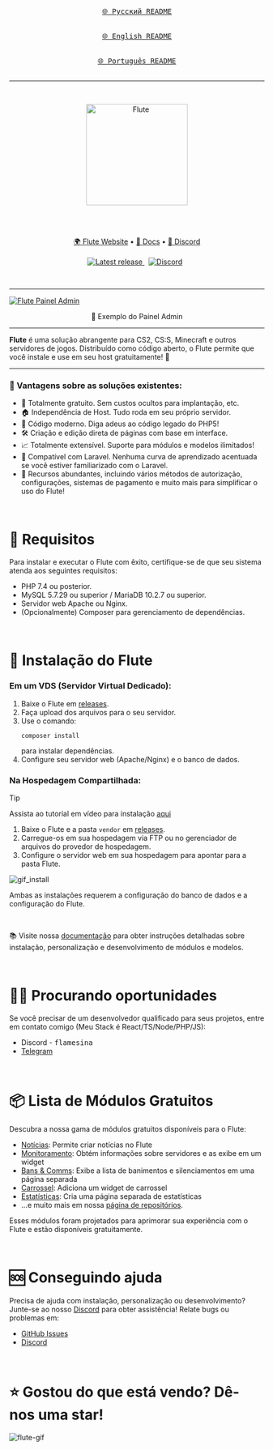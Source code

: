 <div align="center">
  
[<kbd><br>🌐 Русский README<br><br></kbd>](./README_RU.md)
[<kbd><br>🌐 English README<br><br></kbd>](./README.md)
[<kbd><br>🌐 Português README<br><br></kbd>](./README_BR.md)
</div>

<hr />
&nbsp;
<p align="center">
  <a href="https://flute-cms.com" target="_blank">
    <img src="https://github.com/Flute-CMS/cms/assets/62756604/af601b07-7ec6-45df-8a03-592d362a4a0c" alt="Flute" width="200px">
  </a>
</p>
&nbsp;

<br />
<br />
<p align="center">
  <a href="https://demo.flute-cms.com">🌍 Flute Website</a> •
    <a href="https://docs.flute-cms.com">📖 Docs</a> •
    <a href="https://discord.gg/BcBMeVJJsd">💬 Discord</a>
    <br /><br />
   <a href="https://github.com/Flute-CMS/cms/releases">
        <img src="https://img.shields.io/github/release/Flute-CMS/cms.svg" alt="Latest release" />
    </a>
  &nbsp;
  <a href="https://discord.gg/BcBMeVJJsd"><img alt="Discord" src="https://img.shields.io/discord/869991184968323092?label=Discord&color=7289da&style=flat-square" /></a>
  &nbsp;
</p>
&nbsp;

<hr />

<a href="https://demo.flute-cms.com">
  <img src="https://github.com/Flute-CMS/cms/assets/62756604/81f45ad7-f065-4248-b946-94f01312a3cc" alt="Flute Painel Admin"/>
</a>
<p align="center">
  👀 Exemplo do Painel Admin
</p>

<hr />
<b>Flute</b> é uma solução abrangente para CS2, CS:S, Minecraft e outros servidores de jogos. Distribuído como código aberto, o Flute permite que você instale e use em seu host gratuitamente! 🎉

<hr />

<h3>🚀 Vantagens sobre as soluções existentes:</h3>
<ul>
  <li>💯 Totalmente gratuito. Sem custos ocultos para implantação, etc.</li>
  <li>🏠 Independência de Host. Tudo roda em seu próprio servidor.</li>
  <li>🌟 Código moderno. Diga adeus ao código legado do PHP5!</li>
  <li>🛠️ Criação e edição direta de páginas com base em interface.</li>
  <li>📈 Totalmente extensível. Suporte para módulos e modelos ilimitados!</li>
  <li>🔗 Compatível com Laravel. Nenhuma curva de aprendizado acentuada se você estiver familiarizado com o Laravel.</li>
  <li>🔧 Recursos abundantes, incluindo vários métodos de autorização, configurações, sistemas de pagamento e muito mais para simplificar o uso do Flute!</li>
</ul>

&nbsp;

# 💼 Requisitos

Para instalar e executar o Flute com êxito, certifique-se de que seu sistema atenda aos seguintes requisitos:
- PHP 7.4 ou posterior.
- MySQL 5.7.29 ou superior / MariaDB 10.2.7 ou superior.
- Servidor web Apache ou Nginx.
- (Opcionalmente) Composer para gerenciamento de dependências.

&nbsp;

# 🚀 Instalação do Flute

### Em um VDS (Servidor Virtual Dedicado):

1. Baixe o Flute em [releases](https://github.com/Flute-CMS/cms/releases).
2. Faça upload dos arquivos para o seu servidor.
3. Use o comando:
   ```
   composer install
   ```
   para instalar dependências.
4. Configure seu servidor web (Apache/Nginx) e o banco de dados.

### Na Hospedagem Compartilhada:

> [!TIP]
> Assista ao tutorial em vídeo para instalação [aqui](https://www.youtube.com/watch?v=PCSjl2w7A9k)

1. Baixe o Flute e a pasta `vendor` em [releases](https://github.com/Flute-CMS/cms/releases).
2. Carregue-os em sua hospedagem via FTP ou no gerenciador de arquivos do provedor de hospedagem.
3. Configure o servidor web em sua hospedagem para apontar para a pasta Flute.

![gif_install](https://github.com/Flute-CMS/cms/assets/62756604/62b8a0cb-c7ed-431b-981c-470304c1fbd8)

Ambas as instalações requerem a configuração do banco de dados e a configuração do Flute.

&nbsp;

📚 Visite nossa [documentação](https://docs.flute-cms.com/docs/what_it) para obter instruções detalhadas sobre instalação, personalização e desenvolvimento de módulos e modelos.

&nbsp;

# 👨‍💻 Procurando oportunidades

Se você precisar de um desenvolvedor qualificado para seus projetos, entre em contato comigo (Meu Stack é React/TS/Node/PHP/JS):
- Discord - <kbd>flamesina</kbd>
- [Telegram](https://t.me/flamesina)
  
&nbsp;

# 📦 Lista de Módulos Gratuitos

Descubra a nossa gama de módulos gratuitos disponíveis para o Flute:
- [Notícias](https://github.com/Flute-CMS/news): Permite criar notícias no Flute
- [Monitoramento](https://github.com/Flute-CMS/monitoring): Obtém informações sobre servidores e as exibe em um widget
- [Bans & Comms](https://github.com/Flute-CMS/BansComms): Exibe a lista de banimentos e silenciamentos em uma página separada
- [Carrossel](https://github.com/Flute-CMS/carousel): Adiciona um widget de carrossel
- [Estatísticas](https://github.com/Flute-CMS/stats): Cria uma página separada de estatísticas
- ...e muito mais em nossa [página de repositórios](https://github.com/orgs/Flute-CMS/repositories).

Esses módulos foram projetados para aprimorar sua experiência com o Flute e estão disponíveis gratuitamente.

&nbsp;

# 🆘 Conseguindo ajuda

Precisa de ajuda com instalação, personalização ou desenvolvimento? Junte-se ao nosso [Discord](https://discord.gg/BcBMeVJJsd) para obter assistência! Relate bugs ou problemas em:
- [GitHub Issues](https://github.com/Flute-CMS/cms/issues)
- [Discord](https://discord.gg/BcBMeVJJsd)

&nbsp;

# ⭐ Gostou do que está vendo? Dê-nos uma star!

![flute-gif](https://github.com/Flute-CMS/cms/assets/62756604/87d18227-41ac-4a7d-9210-d46b9fd56049)
